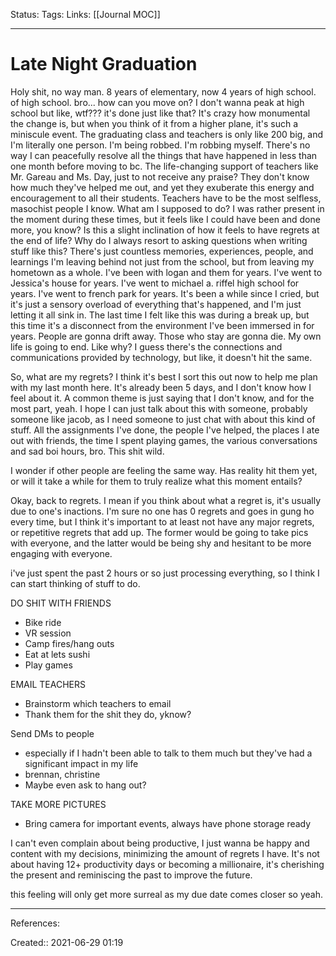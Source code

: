 Status:
Tags: 
Links: [[Journal MOC]]
___
# Late Night Graduation
Holy shit, no way man. 8 years of elementary, now 4 years of high school. of high school. bro... how can you move on? I don't wanna peak at high school but like, wtf??? it's done just like that? It's crazy how monumental the change is, but when you think of it from a higher plane, it's such a miniscule event. The graduating class and teachers is only like 200 big, and I'm literally one person. I'm being robbed. I'm robbing myself. There's no way I can peacefully resolve all the things that have happened in less than one month before moving to bc. The life-changing support of teachers like Mr. Gareau and Ms. Day, just to not receive any praise? They don't know how much they've helped me out, and yet they exuberate this energy and encouragement to all their students. Teachers have to be the most selfless, masochist people I know. What am I supposed to do? I was rather present in the moment during these times, but it feels like I could have been and done more, you know? Is this a slight inclination of how it feels to have regrets at the end of life? Why do I always resort to asking questions when writing stuff like this? There's just countless memories, experiences, people, and learnings I'm leaving behind not just from the school, but from leaving my hometown as a whole. I've been with logan and them for years. I've went to Jessica's house for years. I've went to michael a. riffel high school for years. I've went to french park for years. It's been a while since I cried, but it's just a sensory overload of everything that's happened, and I'm just letting it all sink in. The last time I felt like this was during a break up, but this time it's a disconnect from the environment I've been immersed in for years. People are gonna drift away. Those who stay are gonna die. My own life is going to end. Like why? I guess there's the connections and communications provided by technology, but like, it doesn't hit the same. 

So, what are my regrets? I think it's best I sort this out now to help me plan with my last month here. It's already been 5 days, and I don't know how I feel about it. A common theme is just saying that I don't know, and for the most part, yeah. I hope I can just talk about this with someone, probably someone like jacob, as I need someone to just chat with about this kind of stuff. All the assignments I've done, the people I've helped, the places I ate out with friends, the time I spent playing games, the various conversations and sad boi hours, bro. This shit wild.

I wonder if other people are feeling the same way. Has reality hit them yet, or will it take a while for them to truly realize what this moment entails?

Okay, back to regrets. I mean if you think about what a regret is, it's usually due to one's inactions. I'm sure no one has 0 regrets and goes in gung ho every time, but I think it's important to at least not have any major regrets, or repetitive regrets that add up. The former would be going to take pics with everyone, and the latter would be being shy and hesitant to be more engaging with everyone.

i've just spent the past 2 hours or so just processing everything, so I think I can start thinking of stuff to do.

DO SHIT WITH FRIENDS
- Bike ride
- VR session
- Camp fires/hang outs
- Eat at lets sushi
- Play games

EMAIL TEACHERS
- Brainstorm which teachers to email
- Thank them for the shit they do, yknow?

Send DMs to people
- especially if I hadn't been able to talk to them much but they've had a significant impact in my life
- brennan, christine
- Maybe even ask to hang out?

TAKE MORE PICTURES
- Bring camera for important events, always have phone storage ready

I can't even complain about being productive, I just wanna be happy and content with my decisions, minimizing the amount of regrets I have. It's not about having 12+ productivity days or becoming a millionaire, it's cherishing the present and reminiscing the past to improve the future.

this feeling will only get more surreal as my due date comes closer so yeah.
___
References:

Created:: 2021-06-29 01:19